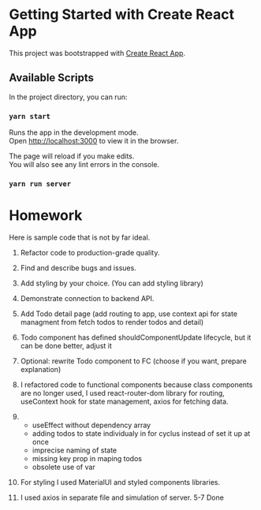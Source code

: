# Getting Started with Create React App

This project was bootstrapped with [Create React App](https://github.com/facebook/create-react-app).

## Available Scripts

In the project directory, you can run:

### `yarn start`

Runs the app in the development mode.\
Open [http://localhost:3000](http://localhost:3000) to view it in the browser.

The page will reload if you make edits.\
You will also see any lint errors in the console.

### `yarn run server`

# Homework

Here is sample code that is not by far ideal.

1. Refactor code to production-grade quality.
2. Find and describe bugs and issues.
3. Add styling by your choice. (You can add styling library)
4. Demonstrate connection to backend API.
5. Add Todo detail page (add routing to app, use context api for state managment from fetch todos to render todos and detail)
6. Todo component has defined shouldComponentUpdate lifecycle, but it can be done better, adjust it
7. Optional: rewrite Todo component to FC (choose if you want, prepare explanation)

1. I refactored code to functional components because class components are no longer used, 
I used react-router-dom library for routing, useContext hook for state management, axios for fetching 
data.
2. - useEffect without dependency array
   - adding todos to state individualy in for cyclus instead of set it up at once
   - imprecise naming of state
   - missing key prop in maping todos
   - obsolete use of var
3. For styling I used MaterialUI and styled components libraries. 
4. I used axios in separate file and simulation of server. 
5-7 Done


